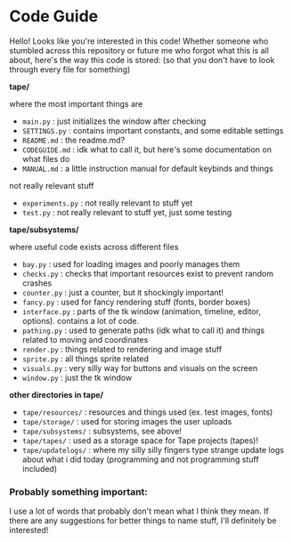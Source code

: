 # Code Guide

Hello! Looks like you're interested in this code! Whether someone who stumbled across this repository or future me who forgot what this is all about, here's the way this code is stored: (so that you don't have to look through every file for something)

**tape/** 

where the most important things are
- `main.py` : just initializes the window after checking
- `SETTINGS.py` : contains important constants, and some editable settings
- `README.md` : the readme.md?
- `CODEGUIDE.md` : idk what to call it, but here's some documentation on what files do
- `MANUAL.md` : a little instruction manual for default keybinds and things

not really relevant stuff
- `experiments.py` : not really relevant to stuff yet
- `test.py` : not really relevant to stuff yet, just some testing


**tape/subsystems/** 

where useful code exists across different files
- `bay.py` : used for loading images and poorly manages them
- `checks.py` : checks that important resources exist to prevent random crashes
- `counter.py` : just a counter, but it shockingly important!
- `fancy.py` : used for fancy rendering stuff (fonts, border boxes)
- `interface.py` : parts of the tk window (animation, timeline, editor, options). contains a lot of code.
- `pathing.py` : used to generate paths (idk what to call it) and things related to moving and coordinates
- `render.py` : things related to rendering and image stuff
- `sprite.py` : all things sprite related
- `visuals.py` : very silly way for buttons and visuals on the screen
- `window.py` : just the tk window

**other directories in tape/**
- `tape/resources/` : resources and things used (ex. test images, fonts)
- `tape/storage/` : used for storing images the user uploads
- `tape/subsystems/` : subsystems, see above!
- `tape/tapes/` : used as a storage space for Tape projects (tapes)!
- `tape/updatelogs/` : where my silly silly fingers type strange update logs about what i did today (programming and not programming stuff included)

### Probably something important:

I use a lot of words that probably don't mean what I think they mean. If there are any suggestions for better things to name stuff, I'll definitely be interested! 
